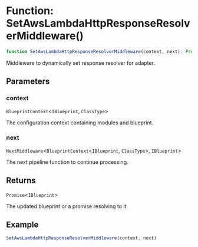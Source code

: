 # Function: SetAwsLambdaHttpResponseResolverMiddleware()

```ts
function SetAwsLambdaHttpResponseResolverMiddleware(context, next): Promise<IBlueprint>;
```

Middleware to dynamically set response resolver for adapter.

## Parameters

### context

`BlueprintContext`\<`IBlueprint`, `ClassType`\>

The configuration context containing modules and blueprint.

### next

`NextMiddleware`\<`BlueprintContext`\<`IBlueprint`, `ClassType`\>, `IBlueprint`\>

The next pipeline function to continue processing.

## Returns

`Promise`\<`IBlueprint`\>

The updated blueprint or a promise resolving to it.

## Example

```typescript
SetAwsLambdaHttpResponseResolverMiddleware(context, next)
```
